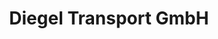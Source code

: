 ---
title: "Diegel Transport GmbH"
url: /nentershausen/diegel-transport-gmbh/
shop: Autowerkstatt
---